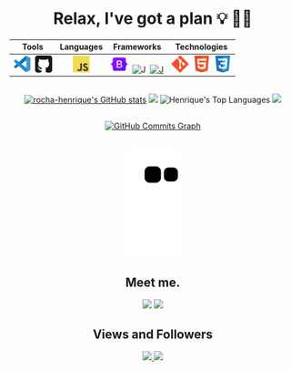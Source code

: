 <h1 align='center'>Relax, I've got a plan 💡 👨‍💻</h1>

<div id='lojc' align="center">

          
| Tools  | Languages | Frameworks  | Technologies |   
|---|---|---|---|
|<div id='lojc' align="center"><img src="https://github.com/devicons/devicon/blob/master/icons/vscode/vscode-original.svg" title="" alt="J" width="30" height="30"/>&nbsp;&nbsp;<img src="https://github.com/MateusHoffman/MateusHoffman/blob/main/img/GitHub.svg" class="devicon-github-original" title="" alt="J" width="30" height="30" background-color="white"/></div>|<div id='lojc' align="center"><img src="https://github.com/devicons/devicon/blob/master/icons/javascript/javascript-original.svg" title="" alt="J" width="30" height="30"/></div>|<div id='lojc' align="center"><img src="https://github.com/devicons/devicon/blob/master/icons/bootstrap/bootstrap-original.svg" title="" alt="J" width="30" height="30"/>&nbsp;&nbsp;<img src="https://cdn.jsdelivr.net/gh/devicons/devicon/icons/jest/jest-plain.svg" alt="J" width="30" height="30" />&nbsp;&nbsp;<a href="https://jquery.com/" target="_blank" rel="noreferrer"><img src="https://raw.githubusercontent.com/danielcranney/readme-generator/main/public/icons/skills/jquery-colored.svg" alt="J" width="30" height="30" alt="JQuery"/></div>|<div id='lojc' align="center"><img src="https://github.com/devicons/devicon/blob/master/icons/git/git-original.svg" title="" alt="J" width="30" height="30"/>&nbsp;&nbsp;<img src="https://github.com/devicons/devicon/blob/master/icons/html5/html5-original.svg" title="" alt="J" width="30" height="30"/>&nbsp;&nbsp;<img src="https://github.com/devicons/devicon/blob/master/icons/css3/css3-original.svg" title="" alt="J" width="30" height="30"/></div></div>| 

##

<div align='center'>	
<a href="http://www.github.com/rocha-henrique"><img height="165em" src="https://github-readme-stats.vercel.app/api?username=rocha-henrique&show_icons=true&hide=&count_private=true&title_color=facc15&text_color=facc15&icon_color=f97316&bg_color=000000&hide_border=true&show_icons=true" alt="rocha-henrique's GitHub stats" /></a>
<a href="http://www.github.com/rocha-henrique"><img height="165em" src="https://github-readme-streak-stats.herokuapp.com/?user=rocha-henrique&stroke=facc15&background=000000&ring=facc15&fire=facc15&currStreakNum=facc15&currStreakLabel=facc15&sideNums=facc15&sideLabels=facc15&dates=facc15&hide_border=true" /></a>
<img heigt="165em" alt="Henrique's Top Languages" src="https://github-readme-stats.vercel.app/api/top-langs/?username=rocha-henrique&langs_count=8&count_private=true&layout=compact&theme=highcontrast&hide_border=true&custom_title=GitHub%20Commits%20Graph"/>
<a href="https://github.com/rocha-henrique/trybe-exercicios" align="left"><img width="465px" heigth="200em" src="https://github-readme-stats.vercel.app/api/pin/?username=rocha-henrique&repo=trybe-exercicios&title_color=facc15&text_color=facc15&icon_color=f97316&bg_color=000000&hide_border=true&locale=en" /></a>
	
##
	
<a href="http://www.github.com/rocha-henrique"><img src="https://activity-graph.herokuapp.com/graph?username=rocha-henrique&bg_color=000000&color=facc15&line=f97316&point=facc15&area_color=000000&area=true&hide_border=true&custom_title=GitHub%20Commits%20Graph" alt="GitHub Commits Graph" /></a>
</div>

##

![Snake animation](https://github.com/rocha-henrique/rocha-henrique/blob/output/github-contribution-grid-snake.svg)

## Meet me.
  
<div align="center">  
  <a href="https://www.instagram.com/henrique.rocha_/" target="_blank"><img src="https://img.shields.io/badge/-Instagram-%23E4405F?style=for-the-badge&logo=instagram&logoColor=white" target="_blank"></a> <a href="https://www.linkedin.com/in/henrique-rocha-394295161/" target="_blank"><img src="https://img.shields.io/badge/-LinkedIn-%230077B5?style=for-the-badge&logo=linkedin&logoColor=white" target="_blank"></a> 
</div> 

## Views and Followers
<div align="center">
	<a href="https://github.com/Meghna-DAS/github-profile-views-counter"><img src="https://komarev.com/ghpvc/?username=rocha-henrique&style=for-the-badge&color=f97316&labelColor=000000">
	</a><a href="https://www.github.com/rocha-henrique" target="_blank" rel="noreferrer"><img
src="https://img.shields.io/github/followers/rocha-henrique?logo=github&style=for-the-badge&color=f97316&labelColor=000000" /></a>
</div> 


